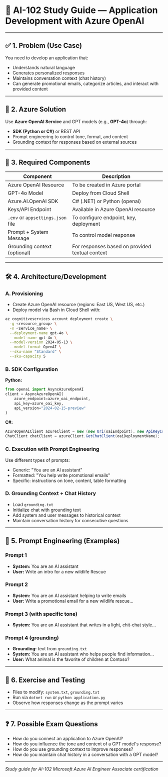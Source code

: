 # 📅 AI-102 Study Guide — Application Development with Azure OpenAI

---

## ✅ 1. Problem (Use Case)

You need to develop an application that:

* Understands natural language
* Generates personalized responses
* Maintains conversation context (chat history)
* Can generate promotional emails, categorize articles, and interact with provided content

---

## 🧬 2. Azure Solution

Use **Azure OpenAI Service** and GPT models (e.g., **GPT-4o**) through:

* **SDK (Python or C#)** or REST API
* Prompt engineering to control tone, format, and content
* Grounding context for responses based on external sources

---

## 🔧 3. Required Components

| Component                        | Description                                       |
| -------------------------------- | ------------------------------------------------- |
| Azure OpenAI Resource            | To be created in Azure portal                     |
| GPT-4o Model                     | Deploy from Cloud Shell                          |
| Azure.AI.OpenAI SDK              | C# (.NET) or Python (openai)                     |
| Keys/API Endpoint                | Available in Azure OpenAI resource               |
| `.env` or `appsettings.json` file| To configure endpoint, key, deployment           |
| Prompt + System Message          | To control model response                         |
| Grounding context (optional)     | For responses based on provided textual context  |

---

## 🛠️ 4. Architecture/Development

### A. Provisioning

* Create Azure OpenAI resource (regions: East US, West US, etc.)
* Deploy model via Bash in Cloud Shell with:

```bash
az cognitiveservices account deployment create \
  -g <resource_group> \
  -n <service_name> \
  --deployment-name gpt-4o \
  --model-name gpt-4o \
  --model-version 2024-05-13 \
  --model-format OpenAI \
  --sku-name "Standard" \
  --sku-capacity 5
```

### B. SDK Configuration

**Python:**

```python
from openai import AsyncAzureOpenAI
client = AsyncAzureOpenAI(
    azure_endpoint=azure_oai_endpoint,
    api_key=azure_oai_key,
    api_version="2024-02-15-preview"
)
```

**C#:**

```csharp
AzureOpenAIClient azureClient = new (new Uri(oaiEndpoint), new ApiKeyCredential(oaiKey));
ChatClient chatClient = azureClient.GetChatClient(oaiDeploymentName);
```

### C. Execution with Prompt Engineering

Use different types of prompts:

* Generic: "You are an AI assistant"
* Formatted: "You help write promotional emails"
* Specific: instructions on tone, content, table formatting

### D. Grounding Context + Chat History

* Load `grounding.txt`
* Initialize chat with grounding text
* Add system and user messages to historical context
* Maintain conversation history for consecutive questions

---

## 🔧 5. Prompt Engineering (Examples)

### Prompt 1

* **System:** You are an AI assistant
* **User:** Write an intro for a new wildlife Rescue

### Prompt 2

* **System:** You are an AI assistant helping to write emails
* **User:** Write a promotional email for a new wildlife rescue...

### Prompt 3 (with specific tone)

* **System:** You are an AI assistant that writes in a light, chit-chat style...

### Prompt 4 (grounding)

* **Grounding:** text from `grounding.txt`
* **System:** You are an AI assistant who helps people find information...
* **User:** What animal is the favorite of children at Contoso?

---

## 📆 6. Exercise and Testing

* Files to modify: `system.txt`, `grounding.txt`
* Run via `dotnet run` or `python application.py`
* Observe how responses change as the prompt varies

---

## ❓ 7. Possible Exam Questions

* How do you connect an application to Azure OpenAI?
* How do you influence the tone and content of a GPT model's response?
* How do you use grounding context to improve responses?
* How do you maintain chat history in a conversation with a GPT model?

---

*Study guide for AI-102 Microsoft Azure AI Engineer Associate certification*